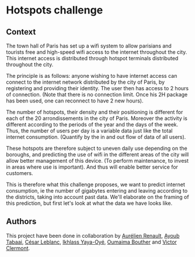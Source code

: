 # Hotspots challenge

## Context 

The town hall of Paris has set up a wifi system to allow parisians and tourists free and high-speed wifi access to the internet throughout the city. This internet access is distributed through hotspot terminals distributed throughout the city.

The principle is as follows: anyone wishing to have internet access can connect to the internet network distributed by the city of Paris, by registering and providing their identity. The user then has access to 2 hours of connection. (Note that there is no connection limit. Once his 2H package has been used, one can reconnect to have 2 new hours).

The number of hotspots, their density and their positioning is different for each of the 20 arrondissements in the city of Paris. Moreover the activity is different according to the periods of the year and the days of the week. Thus, the number of users per day is a variable data just like the total internet consumption. (Quantify by the in and out flow of data of all users).

These hotspots are therefore subject to uneven daily use depending on the boroughs, and predicting the use of wifi in the different areas of the city will allow better management of this device. (To perform maintenance, to invest in areas where use is important). And thus will enable better service for customers.

This is therefore what this challenge proposes, we want to predict internet consumption, ie the number of gigabytes entering and leaving according to the districts, taking into account past data. We'll elaborate on the framing of this prediction, but first let's look at what the data we have looks like.

## Authors

This project have been done in collaboration by [Aurélien Renault](https://github.com/aurelien-renault), [Ayoub Tabaai](https://github.com/Ayoub2503), [César Leblanc](https://github.com/CesarLeblanc), [Ikhlass Yaya-Oyé](https://github.com/ikhlo), [Oumaima Bouther](https://github.com/bouther) and [Victor Clermont](https://github.com/VicCler).
